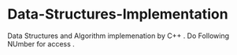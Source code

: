 # Data-Structures-Implementation
Data Structures and Algorithm implemenation by C++ .
Do Following NUmber for access .
